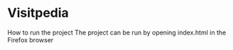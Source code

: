 # Visitpedia
How to run the project
The project can be run by opening index.html in the Firefox browser
